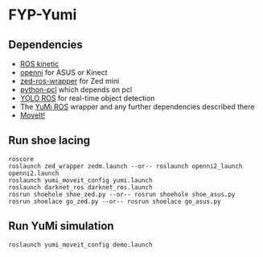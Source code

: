 # FYP-Yumi

## Dependencies
- [ROS kinetic](http://wiki.ros.org/kinetic/Installation/Ubuntu)
- [openni](http://wiki.ros.org/openni_camera) for ASUS or Kinect
- [zed-ros-wrapper](https://github.com/stereolabs/zed-ros-wrapper) for Zed mini
- [python-pcl](https://medium.com/@ss4365gg/%E6%88%90%E5%8A%9F%E5%9C%A8ubuntu-16-04%E7%92%B0%E5%A2%83%E4%B8%AD%E5%AE%89%E8%A3%9D-pcl-1-8-1-python-pcl-a016b711bc4) which depends on pcl
- [YOLO ROS](https://github.com/leggedrobotics/darknet_ros) for real-time object detection
- The [YuMi ROS](https://github.com/ImperialCollegeLondon/yumi-prl) wrapper and any further dependencies described there
- [MoveIt!](http://docs.ros.org/kinetic/api/moveit_tutorials/html/doc/getting_started/getting_started.html)

## Run shoe lacing
```
roscore
roslaunch zed_wrapper zedm.launch --or-- roslaunch openni2_launch openni2.launch
roslaunch yumi_moveit_config yumi.launch 
roslaunch darknet_ros darknet_ros.launch 
rosrun shoehole shoe_zed.py --or-- rosrun shoehole shoe_asus.py
rosrun shoelace go_zed.py --or-- rosrun shoelace go_asus.py 
```

## Run YuMi simulation
```
roslaunch yumi_moveit_config demo.launch 
```
